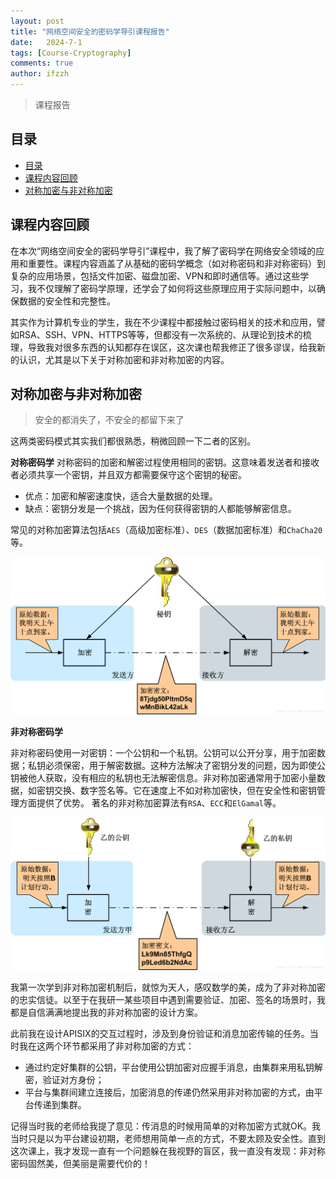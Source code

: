 ```yaml
---
layout: post
title: "网络空间安全的密码学导引课程报告"
date:   2024-7-1
tags: [Course-Cryptography]
comments: true
author: ifzzh
---
```


> 课程报告


<link rel="stylesheet" type="text/css" href="../css/auto-title-number.css" />

<!-- more -->

## 目录

- [目录](#目录)
- [课程内容回顾](#课程内容回顾)
- [对称加密与非对称加密](#对称加密与非对称加密)


## 课程内容回顾


在本次“网络空间安全的密码学导引”课程中，我了解了密码学在网络安全领域的应用和重要性。课程内容涵盖了从基础的密码学概念（如对称密码和非对称密码）到复杂的应用场景，包括文件加密、磁盘加密、VPN和即时通信等。通过这些学习，我不仅理解了密码学原理，还学会了如何将这些原理应用于实际问题中，以确保数据的安全性和完整性。

其实作为计算机专业的学生，我在不少课程中都接触过密码相关的技术和应用，譬如RSA、SSH、VPN、HTTPS等等，但都没有一次系统的、从理论到技术的梳理，导致我对很多东西的认知都存在误区，这次课也帮我修正了很多谬误，给我新的认识，尤其是以下关于对称加密和非对称加密的内容。


## 对称加密与非对称加密

> 安全的都消失了，不安全的都留下来了

这两类密码模式其实我们都很熟悉，稍微回顾一下二者的区别。

**对称密码学**
对称密码的加密和解密过程使用相同的密钥。这意味着发送者和接收者必须共享一个密钥，并且双方都需要保守这个密钥的秘密。
* 优点：加密和解密速度快，适合大量数据的处理。
* 缺点：密钥分发是一个挑战，因为任何获得密钥的人都能够解密信息。

常见的对称加密算法包括`AES`（高级加密标准）、`DES`（数据加密标准）和`ChaCha20`等。

<img src="../images/2024-07-01-Course-Cryptography-Report/对称密码.png">

**非对称密码学**

非对称密码使用一对密钥：一个公钥和一个私钥。公钥可以公开分享，用于加密数据；私钥必须保密，用于解密数据。这种方法解决了密钥分发的问题，因为即使公钥被他人获取，没有相应的私钥也无法解密信息。非对称加密通常用于加密小量数据，如密钥交换、数字签名等。它在速度上不如对称加密快，但在安全性和密钥管理方面提供了优势。
著名的非对称加密算法有`RSA`、`ECC`和`ElGamal`等。

<img src="../images/2024-07-01-Course-Cryptography-Report/非对称密码.png.crdownload">



我第一次学到非对称加密机制后，就惊为天人，感叹数学的美，成为了非对称加密的忠实信徒。以至于在我研一某些项目中遇到需要验证、加密、签名的场景时，我都是自信满满地提出我的非对称加密的设计方案。

此前我在设计APISIX的交互过程时，涉及到身份验证和消息加密传输的任务。当时我在这两个环节都采用了非对称加密的方式：
* 通过约定好集群的公钥，平台使用公钥加密对应握手消息，由集群来用私钥解密，验证对方身份；
* 平台与集群间建立连接后，加密消息的传递仍然采用非对称加密的方式，由平台传递到集群。

记得当时我的老师给我提了意见：传消息的时候用简单的对称加密方式就OK。我当时只是以为平台建设初期，老师想用简单一点的方式，不要太顾及安全性。直到这次课上，我才发现一直有一个问题躲在我视野的盲区，我一直没有发现：非对称密码固然美，但美丽是需要代价的！